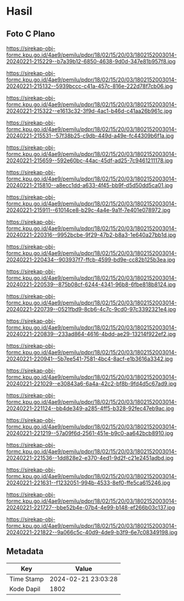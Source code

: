 # Hasil

## Foto C Plano

https://sirekap-obj-formc.kpu.go.id/4ae9/pemilu/pdpr/18/02/15/20/03/1802152003014-20240221-215229--b7a39b12-6850-4638-9d0d-347e81b957f8.jpg

https://sirekap-obj-formc.kpu.go.id/4ae9/pemilu/pdpr/18/02/15/20/03/1802152003014-20240221-215132--5939bccc-c41a-457c-816e-222d78f7cb06.jpg

https://sirekap-obj-formc.kpu.go.id/4ae9/pemilu/pdpr/18/02/15/20/03/1802152003014-20240221-215322--e1613c32-3f9d-4ac1-b46d-c41aa26b961c.jpg

https://sirekap-obj-formc.kpu.go.id/4ae9/pemilu/pdpr/18/02/15/20/03/1802152003014-20240221-215531--57f38b25-c9db-449d-a49e-fc44309b6f1a.jpg

https://sirekap-obj-formc.kpu.go.id/4ae9/pemilu/pdpr/18/02/15/20/03/1802152003014-20240221-215659--592e60bc-44ac-45df-ad25-7c9461211178.jpg

https://sirekap-obj-formc.kpu.go.id/4ae9/pemilu/pdpr/18/02/15/20/03/1802152003014-20240221-215810--a8ecc1dd-a633-4f45-bb9f-d5d50dd5ca01.jpg

https://sirekap-obj-formc.kpu.go.id/4ae9/pemilu/pdpr/18/02/15/20/03/1802152003014-20240221-215911--61014ce8-b29c-4a4e-9a1f-7e401e078972.jpg

https://sirekap-obj-formc.kpu.go.id/4ae9/pemilu/pdpr/18/02/15/20/03/1802152003014-20240221-220316--9952bcbe-9f29-47b2-b8a3-1e640a27bb1d.jpg

https://sirekap-obj-formc.kpu.go.id/4ae9/pemilu/pdpr/18/02/15/20/03/1802152003014-20240221-220434--903937f7-ffcb-4599-bd9e-cc82b125b3ea.jpg

https://sirekap-obj-formc.kpu.go.id/4ae9/pemilu/pdpr/18/02/15/20/03/1802152003014-20240221-220539--875b08cf-6244-4341-96b8-6fbe818b8124.jpg

https://sirekap-obj-formc.kpu.go.id/4ae9/pemilu/pdpr/18/02/15/20/03/1802152003014-20240221-220739--0521fbd9-8cb6-4c7c-9cd0-97c3392321e4.jpg

https://sirekap-obj-formc.kpu.go.id/4ae9/pemilu/pdpr/18/02/15/20/03/1802152003014-20240221-220839--233ad864-4616-4bdd-ae29-13214f922ef2.jpg

https://sirekap-obj-formc.kpu.go.id/4ae9/pemilu/pdpr/18/02/15/20/03/1802152003014-20240221-220941--5b7ee541-7581-4bc4-8acf-e1b3616a3342.jpg

https://sirekap-obj-formc.kpu.go.id/4ae9/pemilu/pdpr/18/02/15/20/03/1802152003014-20240221-221029--e30843a6-6a4a-42c2-bf8b-9fd4d5c67ad9.jpg

https://sirekap-obj-formc.kpu.go.id/4ae9/pemilu/pdpr/18/02/15/20/03/1802152003014-20240221-221124--bb4de349-a285-4ff5-b328-92fec47eb9ac.jpg

https://sirekap-obj-formc.kpu.go.id/4ae9/pemilu/pdpr/18/02/15/20/03/1802152003014-20240221-221219--57a09f6d-2561-451e-b9c0-aa642bcb8910.jpg

https://sirekap-obj-formc.kpu.go.id/4ae9/pemilu/pdpr/18/02/15/20/03/1802152003014-20240221-221536--1dd828e2-e370-4ed1-9d2f-c21e2451adbd.jpg

https://sirekap-obj-formc.kpu.go.id/4ae9/pemilu/pdpr/18/02/15/20/03/1802152003014-20240221-221631--f1232051-994b-4533-8ef0-ffe5ca615246.jpg

https://sirekap-obj-formc.kpu.go.id/4ae9/pemilu/pdpr/18/02/15/20/03/1802152003014-20240221-221727--bbe52b4e-07b4-4e99-b148-ef266b03c137.jpg

https://sirekap-obj-formc.kpu.go.id/4ae9/pemilu/pdpr/18/02/15/20/03/1802152003014-20240221-221822--9a066c5c-40d9-4de9-b3f9-6e7c08349198.jpg


## Metadata

| Key        | Value               |
| ---------- | ------------------- |
| Time Stamp | 2024-02-21 23:03:28 |
| Kode Dapil | 1802                |



